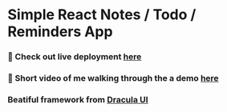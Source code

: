 # Simple React Notes / Todo / Reminders App 

### :notebook_with_decorative_cover: Check out live deployment [here](https://deft-sfogliatella-d33a5d.netlify.app/)

### :movie_camera: Short video of me walking through the a demo [here](https://www.loom.com/share/dd8c748610984619a97fe8ceba64dca5)

### Beatiful framework from [Dracula UI](https://ui.draculatheme.com/)
